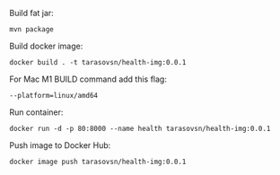 Build fat jar:

    mvn package

Build docker image:

    docker build . -t tarasovsn/health-img:0.0.1

For Mac M1 BUILD command add this flag:

    --platform=linux/amd64

Run container:

    docker run -d -p 80:8000 --name health tarasovsn/health-img:0.0.1

Push image to Docker Hub:

    docker image push tarasovsn/health-img:0.0.1